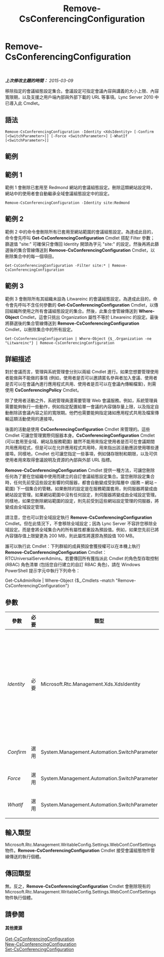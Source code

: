 ﻿---
title: Remove-CsConferencingConfiguration
TOCTitle: Remove-CsConferencingConfiguration
ms:assetid: a3dff4b0-100b-46fa-9078-d3b0d4914d87
ms:mtpsurl: https://technet.microsoft.com/zh-tw/library/Gg412767(v=OCS.15)
ms:contentKeyID: 49291887
ms.date: 08/10/2015
mtps_version: v=OCS.15
ms.translationtype: HT
---

# Remove-CsConferencingConfiguration

 

_**上次修改主題的時間：** 2015-03-09_

移除指定的會議組態設定集合。會議設定可指定會議內容與講義的大小上限、內容寬限期，以及支援之用戶端內部與外部下載的 URL 等事項。Lync Server 2010 中已導入此 Cmdlet。

## 語法

    Remove-CsConferencingConfiguration -Identity <XdsIdentity> [-Confirm [<SwitchParameter>]] [-Force <SwitchParameter>] [-WhatIf [<SwitchParameter>]]

## 範例

## 範例 1

範例 1 會刪除已套用至 Redmond 網站的會議組態設定。刪除這類網站設定時，網站中的使用者會自動繼承全域會議組態設定中的設定。

    Remove-CsConferencingConfiguration -Identity site:Redmond

## 範例 2

範例 2 中的命令會刪除所有已套用至網站範圍的會議組態設定。為達成此目的，命令會先呼叫 **Get-CsConferencingConfiguration** Cmdlet 搭配 Filter 參數；篩選值 "site:" 可確保只會傳回 Identity 開頭為字元 "site:" 的設定。然後再將此篩選後的集合管線傳送到 **Remove-CsConferencingConfiguration** Cmdlet，以刪除集合中的每一個項目。

    Get-CsConferencingConfiguration -Filter site:* | Remove-CsConferencingConfiguration

## 範例 3

範例 3 會刪除所有其組織未設為 Litwareinc 的會議組態設定。為達成此目的，命令會先呼叫不含任何參數的 **Get-CsConferencingConfiguration** Cmdlet，以傳回組織所使用之所有會議組態設定的集合。然後，此集合會管線傳送到 **Where-Object** Cmdlet，這會只挑出 Organization 屬性不等於 Litwareinc 的設定。最後將篩選後的集合管線傳送到 **Remove-CsConferencingConfiguration** Cmdlet，以刪除集合中的所有設定。

    Get-CsConferencingConfiguration | Where-Object {$_.Organization -ne "Litwareinc"} | Remove-CsConferencingConfiguration

## 詳細描述

對於會議而言，管理與系統管理會分別以兩組 Cmdlet 進行。如果您想要管理使用者能做與不能做的事情 (例如，使用者是否可以邀請匿名參與者加入會議、使用者是否可以在會議內進行應用程式共用、使用者是否可以在會議內傳輸檔案)，則需使用 **CsConferencingPolicy** Cmdlet。

除了使用者活動之外，系統管理員還需要管理 Web 會議服務。例如，系統管理員需要能夠執行一些動作，例如指定配置給單一會議的內容儲存量上限，以及指定自動刪除該會議內容之前的寬限期。他們也需要能夠指定諸如應用程式共用及檔案傳輸這類活動使用的連接埠。

後面的活動是使用 **CsConferencingConfiguration** Cmdlet 來管理的。這些 Cmdlet 可讓您管理實際伺服器本身。**CsConferencingConfiguration** Cmdlet (可以套用至全域、網站及服務範圍) 雖然不能用來指定使用者是否可在會議期間共用應用程式，但是可以在允許應用程式共用時，用來指出該活動應該使用哪些連接埠。同樣地，Cmdlet 也可讓您指定一些事項，例如儲存限制和期限，以及可供使用者用來取得會議說明及資源的內部與外部 URL 指標。

**Remove-CsConferencingConfiguration** Cmdlet 提供一種方法，可讓您刪除任何為了要在您組織中使用而建立的自訂會議組態設定集合。當您刪除設定集合時，任何先前受這些設定影響的伺服器，都會自動變成受到階層中 (服務 – 網站 – 範圍) 下一個集合的管轄。如果刪除的設定是在服務範圍套用，則伺服器將變成由網站設定管理。如果網站範圍中沒有任何設定，則伺服器將變成由全域設定管理。同樣地，如果您刪除網站範圍的設定，則先前受到這些網站設定管理的伺服器，將變成由全域設定管理。

請注意，您也可以對全域設定執行 **Remove-CsConferencingConfiguration** Cmdlet。但在此情況下，不會移除全域設定；因為 Lync Server 不容許您移除全域設定。而是會將全域集合內的所有屬性都重設為預設值。例如，如果您先前已將內容儲存值上限變更為 200 MB，則此屬性將還原為預設值 100 MB。

誰可以執行此 Cmdlet：下列群組的成員預設會獲授權可以在本機上執行 **Remove-CsConferencingConfiguration** Cmdlet：RTCUniversalServerAdmins。若要傳回所有獲指派此 Cmdlet 的角色型存取控制 (RBAC) 角色清單 (包括您自行建立的自訂 RBAC 角色)，請在 Windows PowerShell 提示字元中執行下列命令：

Get-CsAdminRole | Where-Object {$\_.Cmdlets –match "Remove-CsConferencingConfiguration"}

## 參數


<table>
<colgroup>
<col style="width: 25%" />
<col style="width: 25%" />
<col style="width: 25%" />
<col style="width: 25%" />
</colgroup>
<thead>
<tr class="header">
<th>參數</th>
<th>必要</th>
<th>類型</th>
<th>說明</th>
</tr>
</thead>
<tbody>
<tr class="odd">
<td><p><em>Identity</em></p></td>
<td><p>必要</p></td>
<td><p>Microsoft.Rtc.Management.Xds.XdsIdentity</p></td>
<td><p>要移除之會議組態設定集合的唯一識別碼。若要移除在此網站範圍設定的設定，請使用類似下列的語法：-Identity &quot;site:Redmond&quot;。若要移除在服務範圍設定的設定，請使用下列語法：-Identity &quot;service:ConferencingServer:atl-cs-001.litwareinc.com&quot;。</p>
<p>也可以對全域設定執行 <strong>Remove-CsConferencingConfiguration</strong> Cmdlet。但在此情況下，不會移除這些設定，而只是將所有屬性都重設為預設值。</p></td>
</tr>
<tr class="even">
<td><p><em>Confirm</em></p></td>
<td><p>選用</p></td>
<td><p>System.Management.Automation.SwitchParameter</p></td>
<td><p>在執行命令前先提示確認。</p></td>
</tr>
<tr class="odd">
<td><p><em>Force</em></p></td>
<td><p>選用</p></td>
<td><p>System.Management.Automation.SwitchParameter</p></td>
<td><p>隱藏執行命令時可能發生的非嚴重錯誤訊息。</p></td>
</tr>
<tr class="even">
<td><p><em>WhatIf</em></p></td>
<td><p>選用</p></td>
<td><p>System.Management.Automation.SwitchParameter</p></td>
<td><p>說明執行命令時若不實際執行命令的後果。</p></td>
</tr>
</tbody>
</table>


## 輸入類型

Microsoft.Rtc.Management.WritableConfig.Settings.WebConf.ConfSettings 物件。**Remove-CsConferencingConfiguration** Cmdlet 接受會議組態物件管線傳送的執行個體。

## 傳回類型

無。反之，**Remove-CsConferencingConfiguration** Cmdlet 會刪除現有的 Microsoft.Rtc.Management.WritableConfig.Settings.WebConf.ConfSettings 物件執行個體。

## 請參閱

#### 其他資源

[Get-CsConferencingConfiguration](get-csconferencingconfiguration.md)  
[New-CsConferencingConfiguration](new-csconferencingconfiguration.md)  
[Set-CsConferencingConfiguration](set-csconferencingconfiguration.md)


